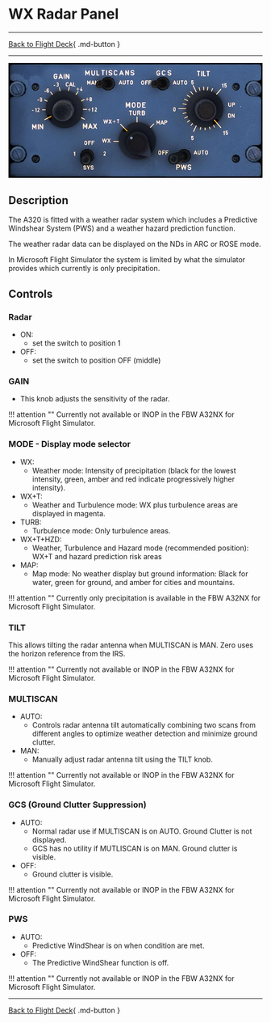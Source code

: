 # WX Radar Panel

---

[Back to Flight Deck](../index.md){ .md-button }

---

![WX Radar Panel](../../../assets/a32nx-briefing/pedestal/WX-radar-Panel.jpg "WX Radar Panel")

## Description

The A320 is fitted with a weather radar system which includes a Predictive Windshear System (PWS) and a weather hazard prediction function.

The weather radar data can be displayed on the NDs in ARC or ROSE mode.

In Microsoft Flight Simulator the system is limited by what the simulator provides which currently is only precipitation.

## Controls

### Radar

- ON:
    - set the switch to position 1
- OFF:
    - set the switch to position OFF (middle)

### GAIN

- This knob adjusts the sensitivity of the radar.

!!! attention ""
    Currently not available or INOP in the FBW A32NX for Microsoft Flight Simulator.

### MODE - Display mode selector

- WX:
    - Weather mode: Intensity of precipitation (black for the lowest intensity, green, amber and red indicate progressively higher intensity).
- WX+T:
    - Weather and Turbulence mode: WX plus turbulence areas are displayed in magenta.
- TURB:
    - Turbulence mode: Only turbulence areas.
- WX+T+HZD:
    - Weather, Turbulence and Hazard mode (recommended position): WX+T and hazard prediction risk areas
- MAP:
    - Map mode: No weather display but ground information: Black for water, green for ground, and amber for cities and mountains.

!!! attention ""
    Currently only precipitation is available in the FBW A32NX for Microsoft Flight Simulator.

###  TILT

This allows tilting the radar antenna when MULTISCAN is MAN. Zero uses the horizon reference from the IRS.

!!! attention ""
    Currently not available or INOP in the FBW A32NX for Microsoft Flight Simulator.

### MULTISCAN

- AUTO:
    - Controls radar antenna tilt automatically combining two scans from different angles to optimize weather detection and minimize ground clutter.
- MAN:
    - Manually adjust radar antenna tilt using the TILT knob.

!!! attention ""
    Currently not available or INOP in the FBW A32NX for Microsoft Flight Simulator.

### GCS (Ground Clutter Suppression)

- AUTO:
    - Normal radar use if MULTISCAN is on AUTO. Ground Clutter is not displayed.
    - GCS has no utility if MUTLISCAN is on MAN. Ground clutter is visible.
- OFF:
    - Ground clutter is visible.

!!! attention ""
    Currently not available or INOP in the FBW A32NX for Microsoft Flight Simulator.

### PWS

- AUTO:
    - Predictive WindShear is on when condition are met.
- OFF:
    - The Predictive WindShear function is off.

!!! attention ""
    Currently not available or INOP in the FBW A32NX for Microsoft Flight Simulator.

---

[Back to Flight Deck](../index.md){ .md-button }

